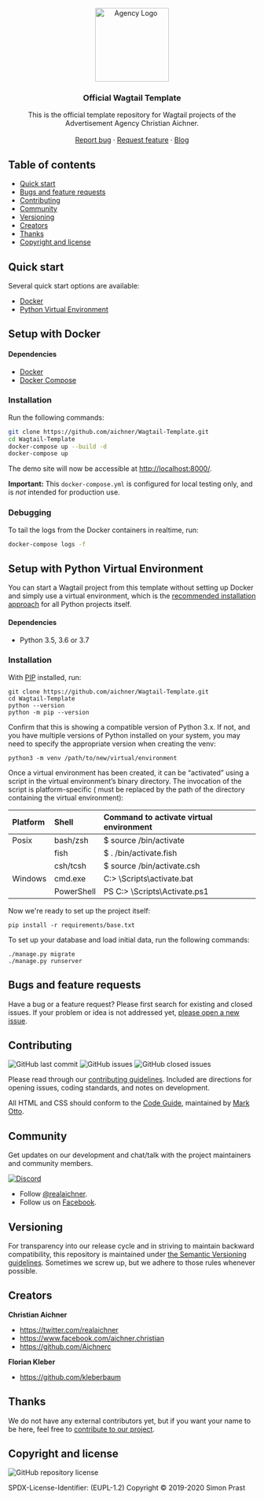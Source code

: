 <p align="center">
  <a href="https://www.aichner-christian.com/" target="_blank" rel="noopener noreferrer">
    <img src="https://www.aichner-christian.com/img/logo/logo_web.png" alt="Agency Logo" height="150">
  </a>
</p>

<h3 align="center">Official Wagtail Template</h3>

<p align="center">
  This is the official template repository for Wagtail projects of the Advertisement Agency Christian Aichner.
  <br>
  <br>
  <a href="https://github.com/aichner/Wagtail-Template/issues/new?template=bug_report.md">Report bug</a>
  ·
  <a href="https://github.com/aichner/Wagtail-Template/issues/new?template=feature_request.md">Request feature</a>
  ·
  <a href="https://www.aichner-christian.com/damn/dev">Blog</a>
</p>

## Table of contents

- [Quick start](#quick-start)
- [Bugs and feature requests](#bugs-and-feature-requests)
- [Contributing](#contributing)
- [Community](#community)
- [Versioning](#versioning)
- [Creators](#creators)
- [Thanks](#thanks)
- [Copyright and license](#copyright-and-license)

## [](#quick-start)Quick start

Several quick start options are available:

- [Docker](#setup-with-docker)
- [Python Virtual Environment](#setup-with-python-virtual-environment)

## [](#setup-with-docker)Setup with Docker

#### Dependencies

- [Docker](https://docs.docker.com/engine/installation/)
- [Docker Compose](https://docs.docker.com/compose/install/)

### Installation

Run the following commands:

```bash
git clone https://github.com/aichner/Wagtail-Template.git
cd Wagtail-Template
docker-compose up --build -d
docker-compose up
```

The demo site will now be accessible at [http://localhost:8000/](http://localhost:8000/).

**Important:** This `docker-compose.yml` is configured for local testing only, and is _not_ intended for production use.

### Debugging

To tail the logs from the Docker containers in realtime, run:

```bash
docker-compose logs -f
```

## [](#setup-with-python-virtual-environment)Setup with Python Virtual Environment

You can start a Wagtail project from this template without setting up Docker and simply use a virtual environment,
which is the [recommended installation approach](https://docs.python.org/3/library/venv.html) for all Python projects itself.

#### Dependencies

- Python 3.5, 3.6 or 3.7

### Installation

With [PIP](https://github.com/pypa/pip) installed, run:

    git clone https://github.com/aichner/Wagtail-Template.git
    cd Wagtail-Template
    python --version
    python -m pip --version

Confirm that this is showing a compatible version of Python 3.x. If not, and you have multiple versions
of Python installed on your system, you may need to specify the appropriate version when creating the venv:

    python3 -m venv /path/to/new/virtual/environment

Once a virtual environment has been created, it can be “activated” using a script in the virtual environment’s
binary directory. The invocation of the script is platform-specific (<venv> must be replaced by the path of the
directory containing the virtual environment):

| Platform | Shell      | Command to activate virtual environment |
| :------- | :--------- | :-------------------------------------- |
| Posix    | bash/zsh   | \$ source <venv>/bin/activate           |
|          | fish       | \$ . <venv>/bin/activate.fish           |
|          | csh/tcsh   | \$ source <venv>/bin/activate.csh       |
| Windows  | cmd.exe    | C:\> <venv>\Scripts\activate.bat        |
|          | PowerShell | PS C:\> <venv>\Scripts\Activate.ps1     |

Now we're ready to set up the project itself:

    pip install -r requirements/base.txt

To set up your database and load initial data, run the following commands:

    ./manage.py migrate
    ./manage.py runserver

## [](#bug-and-feature-requests)Bugs and feature requests

Have a bug or a feature request? Please first search for existing and closed issues. If your problem or idea is not
addressed yet, [please open a new issue](https://github.com/aichner/Wagtail-Template/issues/new/choose).

## [](#contributing)Contributing

![GitHub last commit](https://img.shields.io/github/last-commit/aichner/Wagtail-Template)
![GitHub issues](https://img.shields.io/github/issues-raw/aichner/Wagtail-Template)
![GitHub closed issues](https://img.shields.io/github/issues-closed-raw/aichner/Wagtail-Template?color=green)

Please read through our
[contributing guidelines](https://github.com/aichner/Wagtail-Template/blob/master/CONTRIBUTING.md). Included are
directions for opening issues, coding standards, and notes on development.

All HTML and CSS should conform to the [Code Guide](https://github.com/mdo/code-guide), maintained by
[Mark Otto](https://github.com/mdo).

## [](#community)Community

Get updates on our development and chat/talk with the project maintainers and community members.

[![Discord][discord-badge]][discord]

- Follow [@realaichner](https://twitter.com/realaichner).
- Follow us on [Facebook](https://www.facebook.com/werbeagentur.aichner).

## [](#versioning)Versioning

For transparency into our release cycle and in striving to maintain backward compatibility, this repository is
maintained under [the Semantic Versioning guidelines](https://semver.org/). Sometimes we screw up, but we adhere to
those rules whenever possible.

## [](#creators)Creators

**Christian Aichner**

- <https://twitter.com/realaichner>
- <https://www.facebook.com/aichner.christian>
- <https://github.com/Aichnerc>

**Florian Kleber**

- <https://github.com/kleberbaum>

## [](#thanks)Thanks

We do not have any external contributors yet, but if you want your name to be here, feel free
to [contribute to our project](#contributing).

## [](#copyright-and-license)Copyright and license

![GitHub repository license](https://img.shields.io/badge/license-EUPL--1.2-blue)

SPDX-License-Identifier: (EUPL-1.2)
Copyright © 2019-2020 Simon Prast

[discord-badge]: https://img.shields.io/badge/Discord-Join%20chat%20%E2%86%92-738bd7.svg
[discord]: https://discord.gg/dnxUJmk
